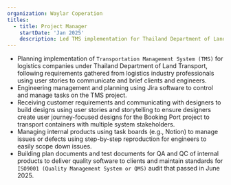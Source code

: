 ```yaml
---
organization: Waylar Coperation
titles:
  - title: Project Manager
    startDate: 'Jan 2025'
    description: Led TMS implementation for Thailand Department of Land Transport logistics companies. Managed cross-functional teams using Jira, gathered requirements through user stories, coordinated with designers for user-focused container booking system designs. Maintained product quality through systematic issue tracking and documentation, ensuring ISO9001 compliance with successful June 2025 audit.
---
```


- Planning implementation of `Transportation Management System (TMS)` for logistics companies under Thailand Department of Land Transport, following requirements gathered from logistics industry professionals using user stories to communicate and brief clients and engineers.
- Engineering management and planning using Jira software to control and manage tasks on the TMS project.
- Receiving customer requirements and communicating with designers to build designs using user stories and storytelling to ensure designers create user journey-focused designs for the Booking Port project to transport containers with multiple system stakeholders.
- Managing internal products using task boards (e.g., Notion) to manage issues or defects using step-by-step reproduction for engineers to easily scope down issues.
- Building plan documents and test documents for QA and QC of internal products to deliver quality software to clients and maintain standards for `ISO9001 (Quality Management System or QMS)` audit that passed in June 2025.
